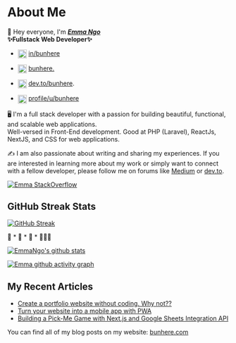 # About Me

👋 Hey everyone, I'm ***[Emma Ngo](https://me.bunhere.com)*** <br>
**✨Fullstack Web Developer✨**

* <img align="center" src="./images/icon/linkedin.png" title = "Twitter" alt="" height="20" /> [in/bunhere](https://www.linkedin.com/in/bunhere)

* <img align="center" src="./images/icon/medium.png" title = "Twitter" alt="" height="20" /> [bunhere.](https://bunhere.medium.com/)

* <img align="center" src="./images/icon/devto.png" title = "Twitter" alt="" height="20" /> [dev.to/bunhere](https://dev.to/bunhere).

* <img align="center" src="./images/icon/gg.png" title = "Twitter" alt="" width="20" /> [profile/u/bunhere](https://developers.google.com/profile/u/bunhere)

🖥️ I'm a full stack developer with a passion for building beautiful, functional, and scalable web applications. <br>
Well-versed in Front-End development. Good at PHP (Laravel), ReactJs, NextJS, and CSS for web applications.

✍️ I am also passionate about writing and sharing my experiences. If you are interested in learning more about my work or simply want to connect with a fellow developer, please follow me on forums like [Medium](https://medium.com/@emma.ngo1110) or [dev.to](https://dev.to/bunheree).

[![Emma StackOverflow](https://stackoverflow-badge.onrender.com/api/StackOverflowBadge/22238770)](https://stackoverflow.com/users/22238770/emma-ngo)

## GitHub Streak Stats

[![GitHub Streak](https://github-readme-streak-stats.herokuapp.com?user=bunheree&theme=merko&border_radius=10)](https://git.io/streak-stats) 

🚀 * 🚀 * 🚀 * 👩🏻‍🚀

[![EmmaNgo's github stats](https://github-readme-stats.vercel.app/api?username=bunheree&show_icons=true&theme=merko&count_private=true)](https://github.com/bunheree/)

[![Emma github activity graph](https://github-readme-activity-graph.vercel.app/graph?username=bunheree&theme=merko)](https://github.com/ashutosh00710/github-readme-activity-graph)

## My Recent Articles

* [Create a portfolio website without coding. Why not??](https://bunhere.medium.com/519fe2a9ad78)
* [Turn your website into a mobile app with PWA](https://medium.com/p/5451838798cc)
* [Building a Pick-Me Game with Next.js and Google Sheets Integration API](https://medium.com/p/0418b27a49b9)

You can find all of my blog posts on my website: [bunhere.com](https://bunhere.com/)
